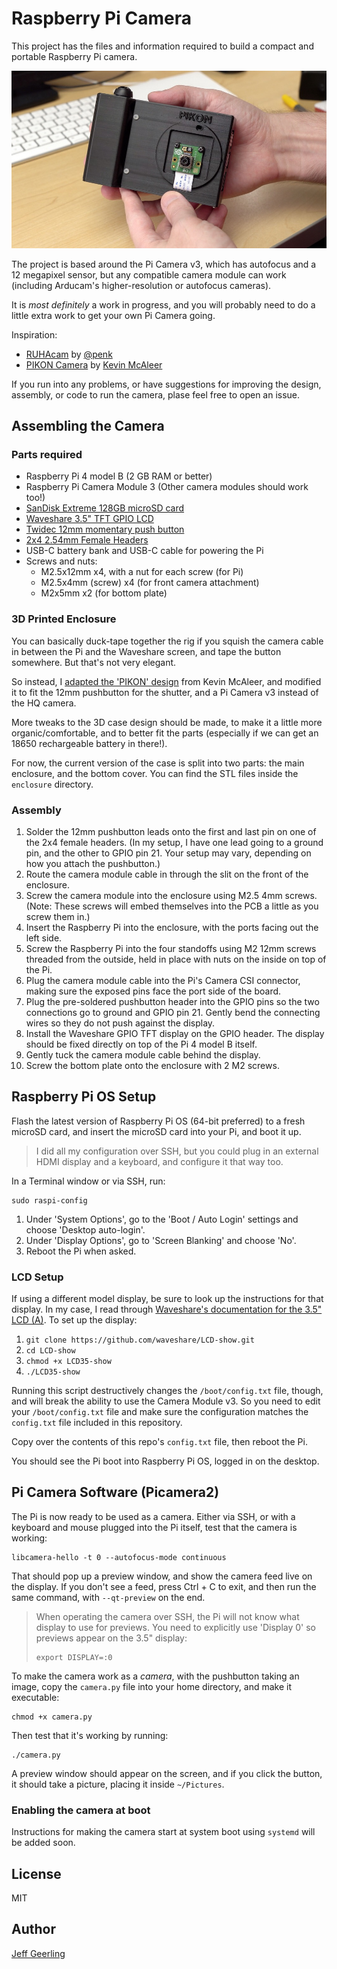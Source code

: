 # Raspberry Pi Camera

This project has the files and information required to build a compact and portable Raspberry Pi camera.

![Raspberry Pi Camera assembled](images/pikon-camera-assembled.jpeg)

The project is based around the Pi Camera v3, which has autofocus and a 12 megapixel sensor, but any compatible camera module can work (including Arducam's higher-resolution or autofocus cameras).

It is _most definitely_ a work in progress, and you will probably need to do a little extra work to get your own Pi Camera going.

Inspiration:

  - [RUHAcam](https://github.com/penk/ruha.camera) by [@penk](https://github.com/penk)
  - [PIKON Camera](https://www.kevsrobots.com/blog/pikon-camera.html) by [Kevin McAleer](https://www.kevsrobots.com)

If you run into any problems, or have suggestions for improving the design, assembly, or code to run the camera, plase feel free to open an issue.

## Assembling the Camera

### Parts required

  - Raspberry Pi 4 model B (2 GB RAM or better)
  - Raspberry Pi Camera Module 3 (Other camera modules should work too!)
  - [SanDisk Extreme 128GB microSD card](https://amzn.to/3GnJ1BM)
  - [Waveshare 3.5" TFT GPIO LCD](https://amzn.to/3ZdFley)
  - [Twidec 12mm momentary push button](https://amzn.to/3ijIj0C)
  - [2x4 2.54mm Female Headers](https://amzn.to/3CrlQ8H)
  - USB-C battery bank and USB-C cable for powering the Pi
  - Screws and nuts:
    - M2.5x12mm x4, with a nut for each screw (for Pi)
    - M2.5x4mm (screw) x4 (for front camera attachment)
    - M2x5mm x2 (for bottom plate)

### 3D Printed Enclosure

You can basically duck-tape together the rig if you squish the camera cable in between the Pi and the Waveshare screen, and tape the button somewhere. But that's not very elegant.

So instead, I [adapted the 'PIKON' design](https://www.kevsrobots.com/blog/pikon-camera.html) from Kevin McAleer, and modified it to fit the 12mm pushbutton for the shutter, and a Pi Camera v3 instead of the HQ camera.

More tweaks to the 3D case design should be made, to make it a little more organic/comfortable, and to better fit the parts (especially if we can get an 18650 rechargeable battery in there!).

For now, the current version of the case is split into two parts: the main enclosure, and the bottom cover. You can find the STL files inside the `enclosure` directory.

### Assembly

  1. Solder the 12mm pushbutton leads onto the first and last pin on one of the 2x4 female headers. (In my setup, I have one lead going to a ground pin, and the other to GPIO pin 21. Your setup may vary, depending on how you attach the pushbutton.)
  1. Route the camera module cable in through the slit on the front of the enclosure.
  1. Screw the camera module into the enclosure using M2.5 4mm screws. (Note: These screws will embed themselves into the PCB a little as you screw them in.)
  1. Insert the Raspberry Pi into the enclosure, with the ports facing out the left side.
  1. Screw the Raspberry Pi into the four standoffs using M2 12mm screws threaded from the outside, held in place with nuts on the inside on top of the Pi.
  1. Plug the camera module cable into the Pi's Camera CSI connector, making sure the exposed pins face the port side of the board.
  1. Plug the pre-soldered pushbutton header into the GPIO pins so the two connections go to ground and GPIO pin 21. Gently bend the connecting wires so they do not push against the display.
  1. Install the Waveshare GPIO TFT display on the GPIO header. The display should be fixed directly on top of the Pi 4 model B itself.
  1. Gently tuck the camera module cable behind the display.
  1. Screw the bottom plate onto the enclosure with 2 M2 screws.

## Raspberry Pi OS Setup

Flash the latest version of Raspberry Pi OS (64-bit preferred) to a fresh microSD card, and insert the microSD card into your Pi, and boot it up.

> I did all my configuration over SSH, but you could plug in an external HDMI display and a keyboard, and configure it that way too.

In a Terminal window or via SSH, run:

```
sudo raspi-config
```

  1. Under 'System Options', go to the 'Boot / Auto Login' settings and choose 'Desktop auto-login'.
  1. Under 'Display Options', go to 'Screen Blanking' and choose 'No'.
  1. Reboot the Pi when asked.

### LCD Setup

If using a different model display, be sure to look up the instructions for that display. In my case, I read through [Waveshare's documentation for the 3.5" LCD (A)](https://www.waveshare.com/wiki/3.5inch_RPi_LCD_(A)). To set up the display:

  1. `git clone https://github.com/waveshare/LCD-show.git`
  1. `cd LCD-show`
  1. `chmod +x LCD35-show`
  1. `./LCD35-show`

Running this script destructively changes the `/boot/config.txt` file, though, and will break the ability to use the Camera Module v3. So you need to edit your `/boot/config.txt` file and make sure the configuration matches the `config.txt` file included in this repository.

Copy over the contents of this repo's `config.txt` file, then reboot the Pi.

You should see the Pi boot into Raspberry Pi OS, logged in on the desktop.

## Pi Camera Software (Picamera2)

The Pi is now ready to be used as a camera. Either via SSH, or with a keyboard and mouse plugged into the Pi itself, test that the camera is working:

```
libcamera-hello -t 0 --autofocus-mode continuous
```

That should pop up a preview window, and show the camera feed live on the display. If you don't see a feed, press Ctrl + C to exit, and then run the same command, with `--qt-preview` on the end.

> When operating the camera over SSH, the Pi will not know what display to use for previews. You need to explicitly use 'Display 0' so previews appear on the 3.5" display:
>
> ```
> export DISPLAY=:0
> ```

To make the camera work as a _camera_, with the pushbutton taking an image, copy the `camera.py` file into your home directory, and make it executable:

```
chmod +x camera.py
```

Then test that it's working by running:

```
./camera.py
```

A preview window should appear on the screen, and if you click the button, it should take a picture, placing it inside `~/Pictures`.

### Enabling the camera at boot

Instructions for making the camera start at system boot using `systemd` will be added soon.

## License

MIT

## Author

[Jeff Geerling](https://www.jeffgeerling.com/)
